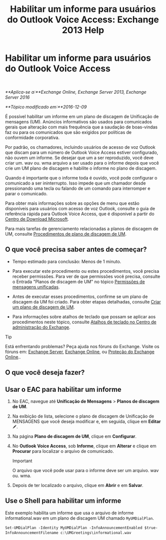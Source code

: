 ﻿---
title: 'Habilitar um informe para usuários do Outlook Voice Access: Exchange 2013 Help'
TOCTitle: Habilitar um informe para usuários do Outlook Voice Access
ms:assetid: b69ed0e1-f978-498a-963e-42a047678db4
ms:mtpsurl: https://technet.microsoft.com/pt-br/library/Bb124344(v=EXCHG.150)
ms:contentKeyID: 50556285
ms.date: 05/22/2018
mtps_version: v=EXCHG.150
ms.translationtype: MT
---

# Habilitar um informe para usuários do Outlook Voice Access

 

_**Aplica-se a:**Exchange Online, Exchange Server 2013, Exchange Server 2016_

_**Tópico modificado em:**2016-12-09_

É possível habilitar um informe em um plano de discagem de Unificação de mensagens (UM). Anúncios informativos são usados para comunicados gerais que alteração com mais frequência que a saudação de boas-vindas faz ou para os comunicados que são exigidos por políticas de conformidade corporativa.

Por padrão, os chamadores, incluindo usuários de acesso de voz Outlook que discam para um número de Outlook Voice Access estiver configurado, não ouvem um informe. Se desejar que um a ser reproduzido, você deve criar um. wav ou. wma arquivo a ser usado para o informe depois que você crie um UM plano de discagem e habilite o informe no plano de discagem.

Quando é importante que o informe toda é ouvido, você pode configurar o comunicado a ser ininterrupto. Isso impede que um chamador desde pressionando uma tecla ou falando de um comando para interromper e parar o comunicado.

Para obter mais informações sobre as opções de menu que estão disponíveis para usuários com acesso de voz Outlook, consulte o guia de referência rápida para Outlook Voice Access, que é disponível a partir do [Centro de Download Microsoft](https://go.microsoft.com/fwlink/p/?linkid=272767).

Para mais tarefas de gerenciamento relacionadas a planos de discagem de UM, consulte [Procedimentos de plano de discagem de UM](um-dial-plan-procedures-exchange-2013-help.md).

## O que você precisa saber antes de começar?

  - Tempo estimado para conclusão: Menos de 1 minuto.

  - Para executar este procedimento ou estes procedimentos, você precisa receber permissões. Para ver de que permissões você precisa, consulte o Entrada "Planos de discagem de UM" no tópico [Permissões de mensagens unificadas](unified-messaging-permissions-exchange-2013-help.md).

  - Antes de executar esses procedimentos, confirme se um plano de discagem da UM foi criado. Para obter etapas detalhadas, consulte [Criar um plano de discagem de UM](create-a-um-dial-plan-exchange-2013-help.md).

  - Para informações sobre atalhos de teclado que possam se aplicar aos procedimentos neste tópico, consulte [Atalhos de teclado no Centro de administração do Exchange](keyboard-shortcuts-in-the-exchange-admin-center-exchange-online-protection-help.md).


> [!TIP]
> Está enfrentando problemas? Peça ajuda nos fóruns do Exchange. Visite os fóruns em: <A href="https://go.microsoft.com/fwlink/p/?linkid=60612">Exchange Server</A>, <A href="https://go.microsoft.com/fwlink/p/?linkid=267542">Exchange Online</A>, ou <A href="https://go.microsoft.com/fwlink/p/?linkid=285351">Proteção do Exchange Online</A>..



## O que você deseja fazer?

## Usar o EAC para habilitar um informe

1.  No EAC, navegue até **Unificação de Mensagens** \> **Planos de discagem de UM**.

2.  Na exibição de lista, selecione o plano de discagem de Unificação de MENSAGENS que você deseja modificar e, em seguida, clique em **Editar**![Ícone de edição](images/JJ218640.6f53ccb2-1f13-4c02-bea0-30690e6ea71d(EXCHG.150).gif "Ícone de edição").

3.  Na página **Plano de discagem de UM**, clique em **Configurar**.

4.  No **Outlook Voice Access**, sob **Informe**, clique em **Alterar** e clique em **Procurar** para localizar o arquivo de comunicado.
    

    > [!IMPORTANT]
    > O arquivo que você pode usar para o informe deve ser um arquivo. wav ou. wma.



5.  Depois de ter localizado o arquivo, clique em **Abrir** e em **Salvar**.

## Use o Shell para habilitar um informe

Este exemplo habilita um informe que usa o arquivo de informe informational.wav em um plano de discagem UM chamado `MyUMDialPlan`.

    Set-UMDialPlan -Identity MyUMDialPlan -InfoAnnouncementEnabled $true-InfoAnnouncementFilename c:\UMGreetings\informational.wav

